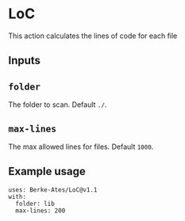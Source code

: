 # LoC
This action calculates the lines of code for each file

## Inputs

## `folder`

The folder to scan. Default `./`.

## `max-lines`

The max allowed lines for files. Default `1000`.

## Example usage
```
uses: Berke-Ates/LoC@v1.1
with:
  folder: lib
  max-lines: 200
```
